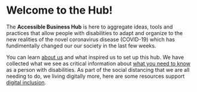 # Welcome to the Hub!

The **Accessible Business Hub** is here to aggregate ideas, tools and practices that allow people with disabilities to adapt and organize to the new realities of the novel coronavirus disease (COVID-19) which has fundimentally changed our our society in the last few weeks.

You can learn [about us](/AboutUs.html) and what inspired us to set up this hub. We have collected what we see as critical information about [what you need to know](/WhatYouNeed2Know.html) as a person with disabilities. As part of the social distancing that we are all needing to do, we living digitally more, here are some resources support [digital inclusion](/WorkingDigitally.html).  
